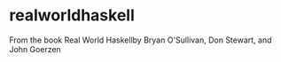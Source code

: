 # realworldhaskell
From the book Real World Haskellby Bryan O'Sullivan, Don Stewart, and John Goerzen
